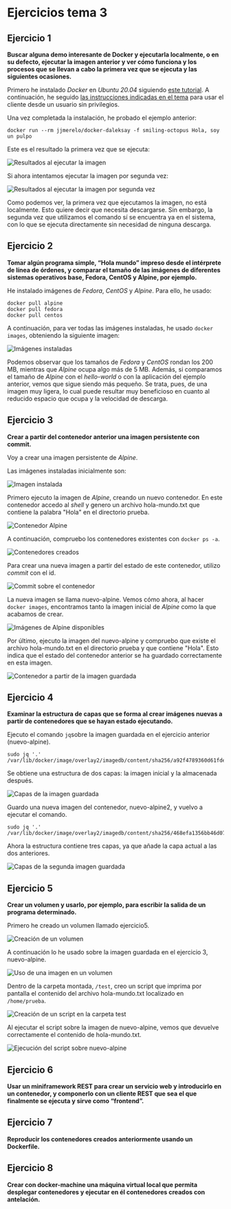 # Ejercicios tema 3

## Ejercicio 1

**Buscar alguna demo interesante de Docker y ejecutarla localmente, o en su defecto, ejecutar la imagen anterior y ver cómo funciona y los procesos que se llevan a cabo la primera vez que se ejecuta y las siguientes ocasiones.**

Primero he instalado *Docker* en *Ubuntu 20.04* siguiendo [este tutorial](https://www.digitalocean.com/community/tutorials/how-to-install-and-use-docker-on-ubuntu-20-04-es). A continuación, he seguido [las instrucciones indicadas en el tema](https://docs.docker.com/engine/install/linux-postinstall/#manage-docker-as-a-non-root-user) para usar el cliente desde un usuario sin privilegios.

Una vez completada la instalación, he probado el ejemplo anterior:

```
docker run --rm jjmerelo/docker-daleksay -f smiling-octopus Hola, soy un pulpo
```

Este es el resultado la primera vez que se ejecuta:

![Resultados al ejecutar la imagen](./imgs/docker1.png "Resultados al ejecutar la imagen")

Si ahora intentamos ejecutar la imagen por segunda vez:

![Resultados al ejecutar la imagen por segunda vez](./imgs/docker2.png "Resultados al ejecutar la imagen por segunda vez")

Como podemos ver, la primera vez que ejecutamos la imagen, no está localmente. Esto quiere decir que necesita descargarse. Sin embargo, la segunda vez que utilizamos el comando sí se encuentra ya en el sistema, con lo que se ejecuta directamente sin necesidad de ninguna descarga.

## Ejercicio 2

**Tomar algún programa simple, “Hola mundo” impreso desde el intérprete de línea de órdenes, y comparar el tamaño de las imágenes de diferentes sistemas operativos base, Fedora, CentOS y Alpine, por ejemplo.**

He instalado imágenes de *Fedora*, *CentOS* y *Alpine*. Para ello, he usado:

```
docker pull alpine
docker pull fedora
docker pull centos
```

A continuación, para ver todas las imágenes instaladas, he usado `docker images`, obteniendo la siguiente imagen:

![Imágenes instaladas](./imgs/images.png "Imágenes instaladas")

Podemos observar que los tamaños de *Fedora* y *CentOS* rondan los 200 MB, mientras que *Alpine* ocupa algo más de 5 MB. Además, si comparamos el tamaño de *Alpine* con el *hello-world* o con la aplicación del ejemplo anterior, vemos que sigue siendo más pequeño. Se trata, pues, de una imagen muy ligera, lo cual puede resultar muy beneficioso en cuanto al reducido espacio que ocupa y la velocidad de descarga.

## Ejercicio 3

**Crear a partir del contenedor anterior una imagen persistente con commit.**

Voy a crear una imagen persistente de *Alpine*. 

Las imágenes instaladas inicialmente son: 

![Imagen instalada](./imgs/imagen_inicial.png "Imagen instalada")

Primero ejecuto la imagen de *Alpine*, creando un nuevo contenedor. En este contenedor accedo al *shell* y genero un archivo hola-mundo.txt que contiene la palabra "Hola" en el directorio prueba.

![Contenedor *Alpine*](./imgs/contenedor_alpine.png "Contenedor *Alpine*")

A continuación, compruebo los contenedores existentes con `docker ps -a`.

![Contenedores creados](./imgs/contenedores.png "Contenedores creados")

Para crear una nueva imagen a partir del estado de este contenedor, utilizo *commit* con el id.

![Commit sobre el contenedor](./imgs/commit.png "Commit sobre el contenedor")

La nueva imagen se llama nuevo-alpine. Vemos cómo ahora, al hacer `docker images`, encontramos tanto la imagen inicial de *Alpine* como la que acabamos de crear.

![Imágenes de *Alpine* disponibles](./imgs/alpine_images.png "Imágenes de *Alpine* disponibles")

Por último, ejecuto la imagen del nuevo-alpine y compruebo que existe el archivo hola-mundo.txt en el directorio prueba y que contiene "Hola". Esto indica que el estado del contenedor anterior se ha guardado correctamente en esta imagen.

![Contenedor a partir de la imagen guardada](./imgs/contenedor_alpine.png "Contenedor a partir de la imagen guardada")

## Ejercicio 4

**Examinar la estructura de capas que se forma al crear imágenes nuevas a partir de contenedores que se hayan estado ejecutando.**

Ejecuto el comando `jq`sobre la imagen guardada en el ejercicio anterior (nuevo-alpine).

```
sudo jq '.' /var/lib/docker/image/overlay2/imagedb/content/sha256/a92f4789360d61fde64b240f6f875c978656e729b95fc3f1f792213a75f3b9e8

```

Se obtiene una estructura de dos capas: la imagen inicial y la almacenada después.

![Capas de la imagen guardada](./imgs/capas1.png "Capas de la imagen guardada")


Guardo una nueva imagen del contenedor, nuevo-alpine2, y vuelvo a ejecutar el comando.

```
sudo jq '.' /var/lib/docker/image/overlay2/imagedb/content/sha256/468efa1356bb46d074a702f0c4b2ece4caf8453daf83a1cd4a24a93f49f71be4

```

Ahora la estructura contiene tres capas, ya que añade la capa actual a las dos anteriores.

![Capas de la segunda imagen guardada](./imgs/capas1.png "Capas de la segunda imagen guardada")

## Ejercicio 5

**Crear un volumen y usarlo, por ejemplo, para escribir la salida de un programa determinado.**

Primero he creado un volumen llamado ejercicio5.

![Creación de un volumen](./imgs/volumen.png "Creación de un volumen")

A continuación lo he usado sobre la imagen guardada en el ejercicio 3, nuevo-alpine.

![Uso de una imagen en un volumen](./imgs/imagen_volumen.png "Uso de una imagen en un volumen")

Dentro de la carpeta montada, `/test`, creo un script que imprima por pantalla el contenido del archivo hola-mundo.txt localizado en `/home/prueba`.

![Creación de un script en la carpeta test](./imgs/script.png "Creación de un script en la carpeta test")

Al ejecutar el script sobre la imagen de nuevo-alpine, vemos que devuelve correctamente el contenido de hola-mundo.txt.

![Ejecución del script sobre nuevo-alpine](./imgs/script.png "Ejecución del script sobre nuevo-alpine")

## Ejercicio 6

**Usar un miniframework REST para crear un servicio web y introducirlo en un contenedor, y componerlo con un cliente REST que sea el que finalmente se ejecuta y sirve como “frontend”.**



## Ejercicio 7

**Reproducir los contenedores creados anteriormente usando un Dockerfile.**

## Ejercicio 8

**Crear con docker-machine una máquina virtual local que permita desplegar contenedores y ejecutar en él contenedores creados con antelación.**










